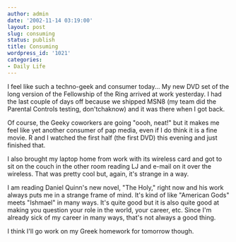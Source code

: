 ```yaml
---
author: admin
date: '2002-11-14 03:19:00'
layout: post
slug: consuming
status: publish
title: Consuming
wordpress_id: '1021'
categories:
- Daily Life
---
```

I feel like such a techno-geek and consumer today... My new DVD set of the long version of the Fellowship of the Ring arrived at work yesterday. I had the last couple of days off because we shipped MSN8 (my team did the Parental Controls testing, don'tchaknow) and it was there when I got back.

Of course, the Geeky coworkers are going "oooh, neat!" but it makes me feel like yet another consumer of pap media, even if I do think it is a fine movie. R and I watched the first half (the first DVD) this evening and just finished that.

I also brought my laptop home from work with its wireless card and got to sit on the couch in the other room reading LJ and e-mail on it over the wireless. That was pretty cool but, again, it's strange in a way.

I am reading Daniel Quinn's new novel, "The Holy," right now and his work always puts me in a strange frame of mind. It's kind of like "American Gods" meets "Ishmael" in many ways. It's quite good but it is also quite good at making you question your role in the world, your career, etc. Since I'm already sick of my career in many ways, that's not always a good thing.

I think I'll go work on my Greek homework for tomorrow though.
